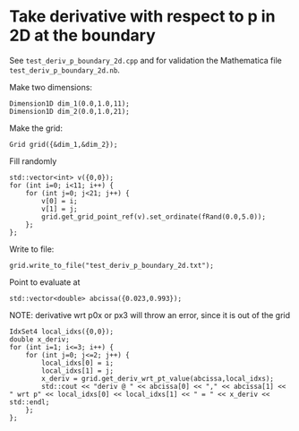 # Take derivative with respect to p in 2D at the boundary

See `test_deriv_p_boundary_2d.cpp` and for validation the Mathematica file `test_deriv_p_boundary_2d.nb`.

Make two dimensions:
```
Dimension1D dim_1(0.0,1.0,11);
Dimension1D dim_2(0.0,1.0,21);
```

Make the grid:
```
Grid grid({&dim_1,&dim_2});
```

Fill randomly
```
std::vector<int> v({0,0});
for (int i=0; i<11; i++) {
	for (int j=0; j<21; j++) {
		v[0] = i;
		v[1] = j;
		grid.get_grid_point_ref(v).set_ordinate(fRand(0.0,5.0));
	};
};
```

Write to file:
```
grid.write_to_file("test_deriv_p_boundary_2d.txt");
```

Point to evaluate at
```
std::vector<double> abcissa({0.023,0.993});
```

NOTE: derivative wrt p0x or px3 will throw an error, since it is out of the grid
```
IdxSet4 local_idxs({0,0});
double x_deriv;
for (int i=1; i<=3; i++) {
	for (int j=0; j<=2; j++) {
		local_idxs[0] = i;
		local_idxs[1] = j;
		x_deriv = grid.get_deriv_wrt_pt_value(abcissa,local_idxs);
		std::cout << "deriv @ " << abcissa[0] << "," << abcissa[1] << " wrt p" << local_idxs[0] << local_idxs[1] << " = " << x_deriv << std::endl;
	};
};
```